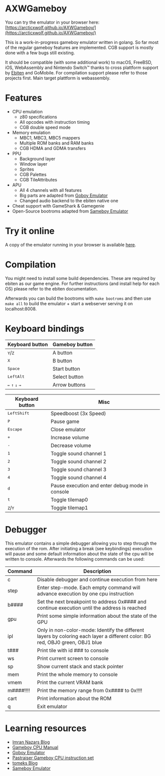 # AXWGameboy

You can try the emulator in your browser here: [https://arcticxwolf.github.io/AXWGameboy/](https://arcticxwolf.github.io/AXWGameboy/)

This is a work-in-progress gameboy emulator written in golang. So far most of the regular gameboy features are implemented. CGB support is mostly done with a few bugs still existing.

It should be compatible (with some additional work) to macOS, FreeBSD, iOS, WebAssembly and Nintendo Switch™ thanks to cross plattform support by [Ebiten](https://github.com/hajimehoshi/ebiten) and GoMobile. For compilation support please refer to those projects first. Main target plattform is webassembly.

# Features

* CPU emulation
    * z80 specifications
    * All opcodes with instruction timing
    * CGB double speed mode
* Memory emulation
    * MBC1, MBC3, MBC5 mappers
    * Multiple ROM banks and RAM banks
    * CGB HDMA and GDMA transfers
* PPU
    * Background layer
    * Window layer
    * Sprites
    * CGB Palettes
    * CGB TileAttributes
* APU
    * All 4 channels with all features
    * Big parts are adapted from [Goboy Emulator](https://github.com/Humpheh/goboy)
    * Changed audio backend to the ebiten native one
* Cheat support with GameShark & Gamegenie
* Open-Source bootroms adapted from [Sameboy Emulator](https://github.com/LIJI32/SameBoy)

# Try it online

A copy of the emulator running in your browser is available [here](https://arcticxwolf.github.io/AXWGameboy/).

# Compilation

You might need to install some build dependencies. These are required by ebiten as our game engine. For further instructions (and install help for each OS) please refer to the ebiten documentation.

Afterwards you can build the bootroms with `make bootroms` and then use `make all` to build the emulator + start a webserver serving it on localhost:8008.

# Keyboard bindings

Keyboard button | Gameboy button
----------------|---------------
<kbd>Y</kbd>/<kbd>Z</kbd> | A button
<kbd>X</kbd> | B button
<kbd>Space</kbd> | Start button
<kbd>LeftAlt</kbd> | Select button
<kbd>&larr;</kbd> <kbd>&uarr;</kbd> <kbd>&darr;</kbd> <kbd>&rarr;</kbd> | Arrow buttons

Keyboard button | Misc
----------------|---------------
<kbd>LeftShift</kbd> | Speedboost (3x Speed)
<kbd>P</kbd> | Pause game
<kbd>Escape</kbd> | Close emulator
<kbd>+</kbd> | Increase volume
<kbd>-</kbd> | Decrease volume
<kbd>1</kbd> | Toggle sound channel 1
<kbd>2</kbd> | Toggle sound channel 2
<kbd>3</kbd> | Toggle sound channel 3
<kbd>4</kbd> | Toggle sound channel 4
<kbd>d</kbd> | Pause execution and enter debug mode in console
<kbd>t</kbd> | Toggle tilemap0
<kbd>Z</kbd>/<kbd>Y</kbd> | Toggle tilemap1

# Debugger

This emulator contains a simple debugger allowing you to step through the execution of the rom. After initiating a break (see keybindings) execution will pause and some default information about the state of the cpu will be written to console. Afterwards the following commands can be used:

Command | Description
--------|------------
c | Disable debugger and continue execution from here
step | Enter step-mode. Each empty command will advance execution by one cpu instruction
b#### | Set the next breakpoint to address 0x#### and continue execution until the address is reached
gpu | Print some simple information about the state of the GPU
ipl | Only in non-color-mode: Identify the different layers by coloring each layer a different color: BG red, OBJ0 green, OBJ1 blue
t### | Print tile with id ### to console
ws | Print current screen to console
sp | Show current stack and stack pointer
mem | Print the whole memory to console
vmem | Print the current VRAM bank
m####!!!! | Print the memory range from 0x#### to 0x!!!!
cart | Print information about the ROM
q | Exit emulator

# Learning resources

* [Imran Nazars Blog](https://imrannazar.com/GameBoy-Emulation-in-JavaScript)
* [Gameboy CPU Manual](http://marc.rawer.de/Gameboy/Docs/GBCPUman.pdf)
* [Goboy Emulator](https://github.com/Humpheh/goboy)
* [Pastraiser Gameboy CPU instruction set](https://www.pastraiser.com/cpu/gameboy/gameboy_opcodes.html)
* [tomeks Blog](https://blog.rekawek.eu/2017/02/09/coffee-gb/)
* [Sameboy Emulator](https://github.com/LIJI32/SameBoy)